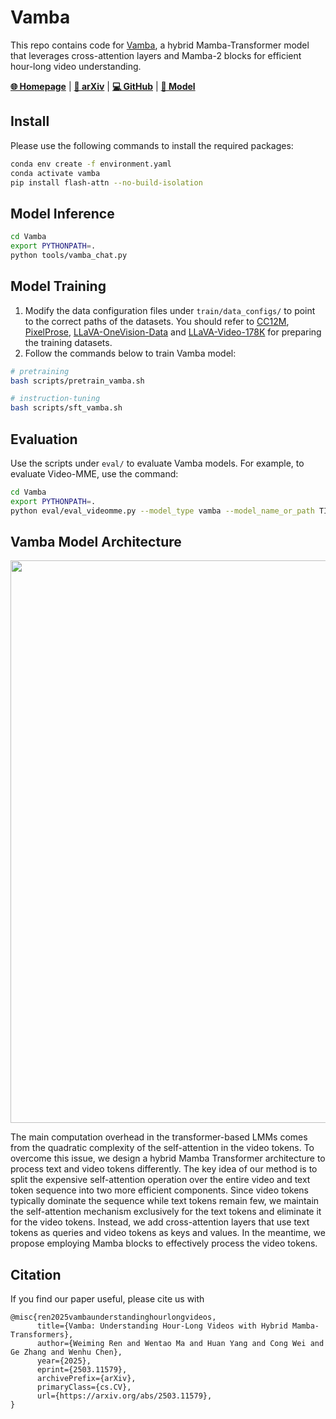 # Vamba

This repo contains code for [Vamba](https://arxiv.org/abs/TODO), a hybrid Mamba-Transformer model that leverages cross-attention layers and Mamba-2 blocks for efficient hour-long video understanding.

[**🌐 Homepage**](https://tiger-ai-lab.github.io/Vamba/) | [**📖 arXiv**](https://arxiv.org/abs/2503.11579) | [**💻 GitHub**](https://github.com/TIGER-AI-Lab/Vamba) | [**🤗 Model**](https://huggingface.co/TIGER-Lab/Vamba-Qwen2-VL-7B)

## Install
Please use the following commands to install the required packages:
```bash
conda env create -f environment.yaml
conda activate vamba
pip install flash-attn --no-build-isolation
```
## Model Inference
```bash
cd Vamba
export PYTHONPATH=.
python tools/vamba_chat.py
```


## Model Training
1. Modify the data configuration files under `train/data_configs/` to point to the correct paths of the datasets. You should refer to [CC12M](https://huggingface.co/datasets/pixparse/cc12m-wds), [PixelProse](https://huggingface.co/datasets/tomg-group-umd/pixelprose), [LLaVA-OneVision-Data](https://huggingface.co/datasets/lmms-lab/LLaVA-OneVision-Data) and [LLaVA-Video-178K](https://huggingface.co/datasets/lmms-lab/LLaVA-Video-178K) for preparing the training datasets.
2. Follow the commands below to train Vamba model:
```bash
# pretraining
bash scripts/pretrain_vamba.sh

# instruction-tuning
bash scripts/sft_vamba.sh
```

## Evaluation
Use the scripts under `eval/` to evaluate Vamba models. For example, to evaluate Video-MME, use the command:
```bash
cd Vamba
export PYTHONPATH=.
python eval/eval_videomme.py --model_type vamba --model_name_or_path TIGER-Lab/Vamba-Qwen2-VL-7B --num_frames 512 --data_dir <path_to_videomme_data>
```

## Vamba Model Architecture
<p align="center">
<img src="https://tiger-ai-lab.github.io/Vamba/static/images/vamba_main.png" width="900">
</p>

The main computation overhead in the transformer-based LMMs comes from the quadratic complexity of the self-attention in the video tokens. To overcome this issue, we design a hybrid Mamba Transformer architecture to process text and video tokens differently. The key idea of our method is to split the expensive self-attention operation over the entire video and text token sequence into two more efficient components. Since video tokens typically dominate the sequence while text tokens remain few, we maintain the self-attention mechanism exclusively for the text tokens and eliminate it for the video tokens. Instead, we add cross-attention layers that use text tokens as queries and video tokens as keys and values. In the meantime, we propose employing Mamba blocks to effectively process the video tokens.



## Citation
If you find our paper useful, please cite us with
```
@misc{ren2025vambaunderstandinghourlongvideos,
      title={Vamba: Understanding Hour-Long Videos with Hybrid Mamba-Transformers}, 
      author={Weiming Ren and Wentao Ma and Huan Yang and Cong Wei and Ge Zhang and Wenhu Chen},
      year={2025},
      eprint={2503.11579},
      archivePrefix={arXiv},
      primaryClass={cs.CV},
      url={https://arxiv.org/abs/2503.11579}, 
}
```
